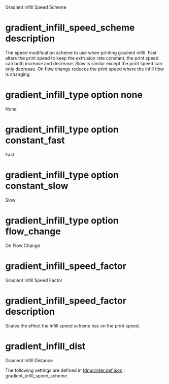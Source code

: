 

# 
Gradient Infill Speed Scheme


# gradient_infill_speed_scheme description
The speed modification scheme to use when printing gradient infill. Fast alters the print speed to keep the extrusion rate constant, the print speed can both increase and decrease. Slow is similar except the print speed can only decrease. On flow change reduces the print speed where the infill flow is changing.


# gradient_infill_type option none
None


# gradient_infill_type option constant_fast
Fast


# gradient_infill_type option constant_slow
Slow


# gradient_infill_type option flow_change
On Flow Change


# gradient_infill_speed_factor
Gradient Infill Speed Factor


# gradient_infill_speed_factor description
Scales the effect the infill speed scheme has on the print speed.


# gradient_infill_dist
Gradient Infill Distance


The following settings are defined in [fdmprinter.def.json](https://github.com/smartavionics/Cura/blob/mb-master/resources/definitions/fdmprinter.def.json) : gradient_infill_speed_scheme

